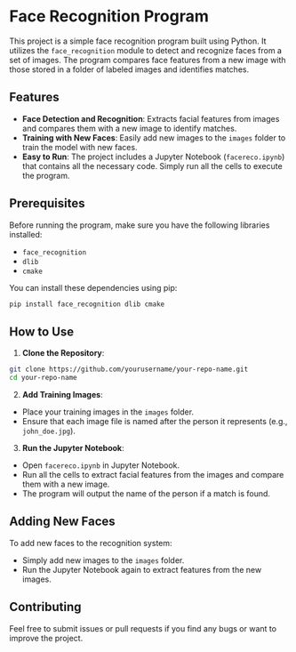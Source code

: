 # Face Recognition Program

This project is a simple face recognition program built using Python. It utilizes the `face_recognition` module to detect and recognize faces from a set of images. The program compares face features from a new image with those stored in a folder of labeled images and identifies matches.

## Features
- **Face Detection and Recognition**: Extracts facial features from images and compares them with a new image to identify matches.
- **Training with New Faces**: Easily add new images to the `images` folder to train the model with new faces.
- **Easy to Run**: The project includes a Jupyter Notebook (`facereco.ipynb`) that contains all the necessary code. Simply run all the cells to execute the program.

## Prerequisites
Before running the program, make sure you have the following libraries installed:

- `face_recognition`
- `dlib`
- `cmake`

You can install these dependencies using pip:

```bash
pip install face_recognition dlib cmake

```

## How to Use

1. **Clone the Repository**:
```bash
git clone https://github.com/yourusername/your-repo-name.git
cd your-repo-name

```

2. **Add Training Images**:
- Place your training images in the `images` folder.
- Ensure that each image file is named after the person it represents (e.g., `john_doe.jpg`).

3. **Run the Jupyter Notebook**:
- Open `facereco.ipynb` in Jupyter Notebook.
- Run all the cells to extract facial features from the images and compare them with a new image.
- The program will output the name of the person if a match is found.

## Adding New Faces
To add new faces to the recognition system:
- Simply add new images to the `images` folder.
- Run the Jupyter Notebook again to extract features from the new images.

## Contributing
Feel free to submit issues or pull requests if you find any bugs or want to improve the project.


